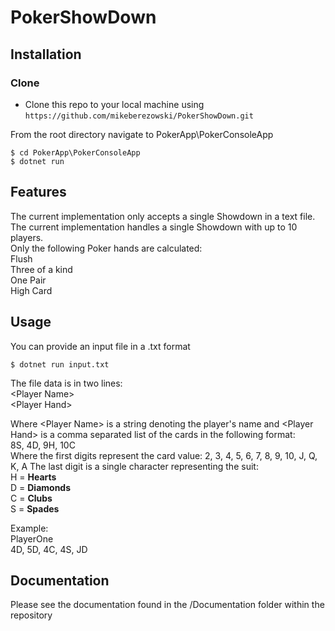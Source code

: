 # PokerShowDown #

## Installation

### Clone
- Clone this repo to your local machine using `https://github.com/mikeberezowski/PokerShowDown.git`

From the root directory navigate to PokerApp\PokerConsoleApp

```shell
$ cd PokerApp\PokerConsoleApp
$ dotnet run
```

## Features
The current implementation only accepts a single Showdown in a text file.  
The current implementation handles a single Showdown with up to 10 players.  
Only the following Poker hands are calculated:  
Flush  
Three of a kind  
One Pair  
High Card  

## Usage
You can provide an input file in a .txt format 

```shell
$ dotnet run input.txt
```
The file data is in two lines:  
\<Player Name\>  
\<Player Hand\>  

Where \<Player Name\> is a string denoting the player's name
and \<Player Hand\> is a comma separated list of the cards in the following format:  
8S, 4D, 9H, 10C  
Where the first digits represent the card value: 2, 3, 4, 5, 6, 7, 8, 9, 10, J, Q, K, A
The last digit is a single character representing the suit:  
H = **Hearts**  
D = **Diamonds**  
C = **Clubs**  
S = **Spades**  

Example:  
PlayerOne  
4D, 5D, 4C, 4S, JD  

## Documentation
Please see the documentation found in the /Documentation folder within the repository
